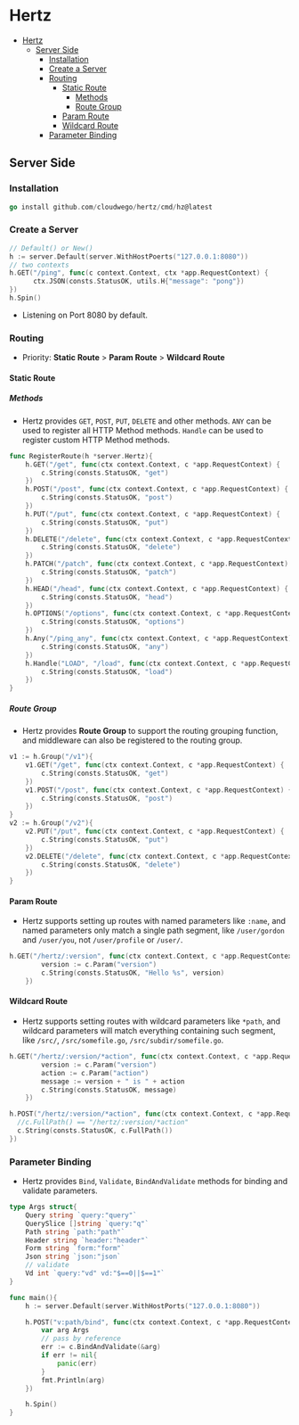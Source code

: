 # Hertz

- [Hertz](#hertz)
  - [Server Side](#server-side)
    - [Installation](#installation)
    - [Create a Server](#create-a-server)
    - [Routing](#routing)
      - [Static Route](#static-route)
        - [Methods](#methods)
        - [Route Group](#route-group)
      - [Param Route](#param-route)
      - [Wildcard Route](#wildcard-route)
    - [Parameter Binding](#parameter-binding)


## Server Side

### Installation

```go
go install github.com/cloudwego/hertz/cmd/hz@latest
```

### Create a Server

```go
// Default() or New()
h := server.Default(server.WithHostPoerts("127.0.0.1:8080"))
// two contexts
h.GET("/ping", func(c context.Context, ctx *app.RequestContext) {
      ctx.JSON(consts.StatusOK, utils.H{"message": "pong"})
})
h.Spin()
```

- Listening on Port 8080 by default.

### Routing

- Priority: **Static Route** > **Param Route** > **Wildcard Route**

#### Static Route

##### Methods

- Hertz provides `GET`, `POST`, `PUT`, `DELETE` and other methods. `ANY` can be used to register all HTTP Method methods. `Handle` can be used to register custom HTTP Method methods.

```go
func RegisterRoute(h *server.Hertz){
    h.GET("/get", func(ctx context.Context, c *app.RequestContext) {
		c.String(consts.StatusOK, "get")
	})
	h.POST("/post", func(ctx context.Context, c *app.RequestContext) {
		c.String(consts.StatusOK, "post")
	})
	h.PUT("/put", func(ctx context.Context, c *app.RequestContext) {
		c.String(consts.StatusOK, "put")
	})
	h.DELETE("/delete", func(ctx context.Context, c *app.RequestContext) {
		c.String(consts.StatusOK, "delete")
	})
	h.PATCH("/patch", func(ctx context.Context, c *app.RequestContext) {
		c.String(consts.StatusOK, "patch")
	})
	h.HEAD("/head", func(ctx context.Context, c *app.RequestContext) {
		c.String(consts.StatusOK, "head")
	})
	h.OPTIONS("/options", func(ctx context.Context, c *app.RequestContext) {
		c.String(consts.StatusOK, "options")
	})
    h.Any("/ping_any", func(ctx context.Context, c *app.RequestContext) {
		c.String(consts.StatusOK, "any")
	})
	h.Handle("LOAD", "/load", func(ctx context.Context, c *app.RequestContext) {
		c.String(consts.StatusOK, "load")
	})
}
```

##### Route Group

- Hertz provides **Route Group** to support the routing grouping function, and middleware can also be registered to the routing group.

```go
v1 := h.Group("/v1"){
    v1.GET("/get", func(ctx context.Context, c *app.RequestContext) {
        c.String(consts.StatusOK, "get")
    })
    v1.POST("/post", func(ctx context.Context, c *app.RequestContext) {
        c.String(consts.StatusOK, "post")
    })
}
v2 := h.Group("/v2"){
    v2.PUT("/put", func(ctx context.Context, c *app.RequestContext) {
        c.String(consts.StatusOK, "put")
    })
    v2.DELETE("/delete", func(ctx context.Context, c *app.RequestContext) {
        c.String(consts.StatusOK, "delete")
    })
}
```
#### Param Route

- Hertz supports setting up routes with named parameters like `:name`, and named parameters only match a single path segment, like `/user/gordon` and `/user/you`, not `/user/profile` or `/user/`.

```go
h.GET("/hertz/:version", func(ctx context.Context, c *app.RequestContext) {
        version := c.Param("version")
        c.String(consts.StatusOK, "Hello %s", version)
    })
```

#### Wildcard Route

- Hertz supports setting routes with wildcard parameters like `*path`, and wildcard parameters will match everything containing such segment, like `/src/`, `/src/somefile.go`, `/src/subdir/somefile.go`.

```go
h.GET("/hertz/:version/*action", func(ctx context.Context, c *app.RequestContext) {
        version := c.Param("version")
        action := c.Param("action")
        message := version + " is " + action
        c.String(consts.StatusOK, message)
    })

h.POST("/hertz/:version/*action", func(ctx context.Context, c *app.RequestContext){
  //c.FullPath() == "/hertz/:version/*action"
  c.String(consts.StatusOK, c.FullPath())
})
```

### Parameter Binding

- Hertz provides `Bind`, `Validate`, `BindAndValidate` methods for binding and validate parameters.

```go
type Args struct{
    Query string `query:"query"`
    QuerySlice []string `query:"q"`
    Path string `path:"path"`
    Header string `header:"header"`
    Form string `form:"form"`
    Json string `json:"json`
    // validate
    Vd int `query:"vd" vd:"$==0||$==1"`
}

func main(){
    h := server.Default(server.WithHostPorts("127.0.0.1:8080"))

    h.POST("v:path/bind", func(ctx context.Context, c *app.RequestContext){
        var arg Args
        // pass by reference
        err := c.BindAndValidate(&arg)
        if err != nil{
            panic(err)
        }
        fmt.Println(arg)
    })

    h.Spin()
}
```
